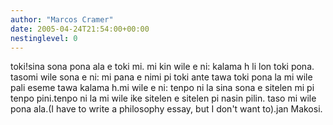 ```yaml
---
author: "Marcos Cramer"
date: 2005-04-24T21:54:00+00:00
nestinglevel: 0
---
```

toki!sina sona pona ala e toki mi. mi kin wile e ni: kalama h li lon toki pona. tasomi wile sona e ni: mi pana e nimi pi toki ante tawa toki pona la mi wile pali eseme tawa kalama h.mi wile e ni: tenpo ni la sina sona e sitelen mi pi tenpo pini.tenpo ni la mi wile ike sitelen e sitelen pi nasin pilin. taso mi wile pona ala.(I have to write a philosophy essay, but I don't want to).jan Makosi.